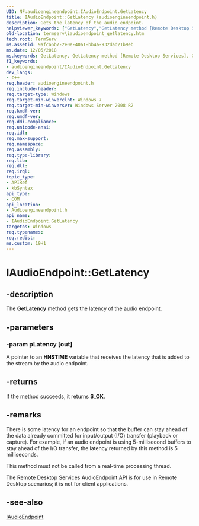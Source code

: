 ```yaml
---
UID: NF:audioengineendpoint.IAudioEndpoint.GetLatency
title: IAudioEndpoint::GetLatency (audioengineendpoint.h)
description: Gets the latency of the audio endpoint.
helpviewer_keywords: ["GetLatency","GetLatency method [Remote Desktop Services]","GetLatency method [Remote Desktop Services]","IAudioEndpoint interface","IAudioEndpoint interface [Remote Desktop Services]","GetLatency method","IAudioEndpoint.GetLatency","IAudioEndpoint::GetLatency","audioengineendpoint/IAudioEndpoint::GetLatency","termserv.iaudioendpoint_getlatency"]
old-location: termserv\iaudioendpoint_getlatency.htm
tech.root: TermServ
ms.assetid: 9afca6b7-2e0e-40a1-bb4a-932dad21b9eb
ms.date: 12/05/2018
ms.keywords: GetLatency, GetLatency method [Remote Desktop Services], GetLatency method [Remote Desktop Services],IAudioEndpoint interface, IAudioEndpoint interface [Remote Desktop Services],GetLatency method, IAudioEndpoint.GetLatency, IAudioEndpoint::GetLatency, audioengineendpoint/IAudioEndpoint::GetLatency, termserv.iaudioendpoint_getlatency
f1_keywords:
- audioengineendpoint/IAudioEndpoint.GetLatency
dev_langs:
- c++
req.header: audioengineendpoint.h
req.include-header: 
req.target-type: Windows
req.target-min-winverclnt: Windows 7
req.target-min-winversvr: Windows Server 2008 R2
req.kmdf-ver: 
req.umdf-ver: 
req.ddi-compliance: 
req.unicode-ansi: 
req.idl: 
req.max-support: 
req.namespace: 
req.assembly: 
req.type-library: 
req.lib: 
req.dll: 
req.irql: 
topic_type:
- APIRef
- kbSyntax
api_type:
- COM
api_location:
- Audioengineendpoint.h
api_name:
- IAudioEndpoint.GetLatency
targetos: Windows
req.typenames: 
req.redist: 
ms.custom: 19H1
---
```


# IAudioEndpoint::GetLatency


## -description


The <b>GetLatency</b> method gets the latency of the audio endpoint.


## -parameters




### -param pLatency [out]

A pointer to an <b>HNSTIME</b> variable that receives the latency that is added to the stream by the audio endpoint.


## -returns



If the method succeeds, it returns <b>S_OK</b>.




## -remarks



There is some latency for an endpoint so that the buffer can stay ahead of the data already committed for input/output (I/O) transfer (playback or capture). For example, if an audio endpoint is using 5-millisecond buffers to stay ahead of the I/O transfer, the latency returned by this method is 5 milliseconds.

This method must not be called from a real-time processing thread.

The Remote Desktop Services AudioEndpoint API is for use in Remote Desktop scenarios; it is not for client applications.




## -see-also




<a href="https://docs.microsoft.com/windows/desktop/api/audioengineendpoint/nn-audioengineendpoint-iaudioendpoint">IAudioEndpoint</a>
 

 

